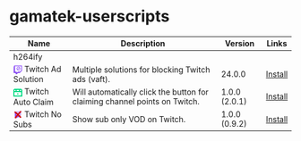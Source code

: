 # gamatek-userscripts

| Name                                                                                                                                                                               | Description                                                                | Version       | Links                                                                                                                         |
| ---------------------------------------------------------------------------------------------------------------------------------------------------------------------------------- | -------------------------------------------------------------------------- | ------------- | :---------------------------------------------------------------------------------------------------------------------------: |
|                                                                                                                                                                 h264ify            |                                                                            |               |                                                                                                                               |
| <img src="https://raw.githubusercontent.com/Gamatek/gamatek-userscripts/refs/heads/main/twitch-ad-solutions/icon128.png" width="16" height="16" align="center"> Twitch Ad Solution | Multiple solutions for blocking Twitch ads (vaft).                         | 24.0.0        | [Install](https://github.com/Gamatek/gamatek-userscripts/raw/refs/heads/main/twitch-ad-solutions/vaft.user.js)                |
| <img src="https://raw.githubusercontent.com/Gamatek/gamatek-userscripts/refs/heads/main/twitch-auto-claim/icon128.png" width="16" height="16" align="center">   Twitch Auto Claim  | Will automatically click the button for claiming channel points on Twitch. | 1.0.0 (2.0.1) | [Install](https://github.com/Gamatek/gamatek-userscripts/raw/refs/heads/main/twitch-auto-claim/twitch-auto-claim.user.js)     |
| <img src="https://raw.githubusercontent.com/Gamatek/gamatek-userscripts/refs/heads/main/twitch-no-subs/icon128.png" width="16" height="16" align="center">      Twitch No Subs     | Show sub only VOD on Twitch.                                               | 1.0.0 (0.9.2) | [Install](https://github.com/Gamatek/gamatek-userscripts/raw/refs/heads/main/twitch-no-subs/twitch-no-subs.user.js)           |